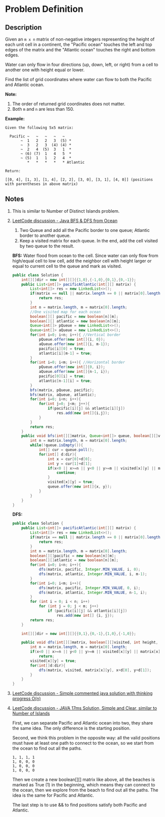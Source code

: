 # Problem Definition

## Description

Given an `m x n` matrix of non-negative integers representing the height of each unit cell in a continent, the "Pacific ocean" touches the left and top edges of the matrix and the "Atlantic ocean" touches the right and bottom edges.

Water can only flow in four directions (up, down, left, or right) from a cell to another one with height equal or lower.

Find the list of grid coordinates where water can flow to both the Pacific and Atlantic ocean.

**Note:**

1. The order of returned grid coordinates does not matter.
2. Both `m` and `n` are less than 150.

**Example:**

```plaintext
Given the following 5x5 matrix:

  Pacific ~   ~   ~   ~   ~
       ~  1   2   2   3  (5) *
       ~  3   2   3  (4) (4) *
       ~  2   4  (5)  3   1  *
       ~ (6) (7)  1   4   5  *
       ~ (5)  1   1   2   4  *
          *   *   *   *   * Atlantic

Return:

[[0, 4], [1, 3], [1, 4], [2, 2], [3, 0], [3, 1], [4, 0]] (positions with parentheses in above matrix)
```

## Notes

1. This is similar to Number of Distinct Islands problem.
1. [LeetCode discussion - Java BFS & DFS from Ocean](https://leetcode.com/explore/interview/card/google/63/sorting-and-searching-4/456/discuss/90733/Java-BFS-and-DFS-from-Ocean)

    1. Two Queue and add all the Pacific border to one queue; Atlantic border to another queue.
    2. Keep a visited matrix for each queue. In the end, add the cell visited by two queue to the result.

    **BFS:** Water flood from ocean to the cell. Since water can only flow from high/equal cell to low cell, add the neighbor cell with height larger or equal to current cell to the queue and mark as visited.

    ```java
    public class Solution {
        int[][]dir = new int[][]{{1,0},{-1,0},{0,1},{0,-1}};
        public List<int[]> pacificAtlantic(int[][] matrix) {
            List<int[]> res = new LinkedList<>();
            if(matrix == null || matrix.length == 0 || matrix[0].length == 0){
                return res;
            }
            int n = matrix.length, m = matrix[0].length;
            //One visited map for each ocean
            boolean[][] pacific = new boolean[n][m];
            boolean[][] atlantic = new boolean[n][m];
            Queue<int[]> pQueue = new LinkedList<>();
            Queue<int[]> aQueue = new LinkedList<>();
            for(int i=0; i<n; i++){ //Vertical border
                pQueue.offer(new int[]{i, 0});
                aQueue.offer(new int[]{i, m-1});
                pacific[i][0] = true;
                atlantic[i][m-1] = true;
            }
            for(int i=0; i<m; i++){ //Horizontal border
                pQueue.offer(new int[]{0, i});
                aQueue.offer(new int[]{n-1, i});
                pacific[0][i] = true;
                atlantic[n-1][i] = true;
            }
            bfs(matrix, pQueue, pacific);
            bfs(matrix, aQueue, atlantic);
            for(int i=0; i<n; i++){
                for(int j=0; j<m; j++){
                    if(pacific[i][j] && atlantic[i][j])
                        res.add(new int[]{i,j});
                }
            }
            return res;
        }
        public void bfs(int[][]matrix, Queue<int[]> queue, boolean[][]visited){
            int n = matrix.length, m = matrix[0].length;
            while(!queue.isEmpty()){
                int[] cur = queue.poll();
                for(int[] d:dir){
                    int x = cur[0]+d[0];
                    int y = cur[1]+d[1];
                    if(x<0 || x>=n || y<0 || y>=m || visited[x][y] || matrix[x][y] < matrix[cur[0]][cur[1]]){
                        continue;
                    }
                    visited[x][y] = true;
                    queue.offer(new int[]{x, y});
                }
            }
        }
    }
    ```

    **DFS:**

    ```java
    public class Solution {
        public List<int[]> pacificAtlantic(int[][] matrix) {
            List<int[]> res = new LinkedList<>();
            if(matrix == null || matrix.length == 0 || matrix[0].length == 0){
                return res;
            }
            int n = matrix.length, m = matrix[0].length;
            boolean[][]pacific = new boolean[n][m];
            boolean[][]atlantic = new boolean[n][m];
            for(int i=0; i<n; i++){
                dfs(matrix, pacific, Integer.MIN_VALUE, i, 0);
                dfs(matrix, atlantic, Integer.MIN_VALUE, i, m-1);
            }
            for(int i=0; i<m; i++){
                dfs(matrix, pacific, Integer.MIN_VALUE, 0, i);
                dfs(matrix, atlantic, Integer.MIN_VALUE, n-1, i);
            }
            for (int i = 0; i < n; i++) 
                for (int j = 0; j < m; j++) 
                    if (pacific[i][j] && atlantic[i][j]) 
                        res.add(new int[] {i, j});
            return res;
        }

        int[][]dir = new int[][]{{0,1},{0,-1},{1,0},{-1,0}};

        public void dfs(int[][]matrix, boolean[][]visited, int height, int x, int y){
            int n = matrix.length, m = matrix[0].length;
            if(x<0 || x>=n || y<0 || y>=m || visited[x][y] || matrix[x][y] < height)
                return;
            visited[x][y] = true;
            for(int[]d:dir){
                dfs(matrix, visited, matrix[x][y], x+d[0], y+d[1]);
            }
        }
    }
    ```

1. [LeetCode discussion - Simple commented java solution with thinking progress O(n)](https://leetcode.com/explore/interview/card/google/63/sorting-and-searching-4/456/discuss/90812/Simple-commented-java-solution-with-thinking-progress-O(n))
1. [LeetCode discussion - JAVA 17ms Solution, Simple and Clear, similar to Number of Islands](https://leetcode.com/explore/interview/card/google/63/sorting-and-searching-4/456/discuss/90749/JAVA-17ms-Solution-Simple-and-Clear-similar-to-Number-of-Islands's-idea)

    First, we can separate Pacific and Atlantic ocean into two, they share the same idea. The only difference is the starting position.

    Second, we think this problem in the opposite way: all the valid positions must have at least one path to connect to the ocean, so we start from the ocean to find out all the paths.

    ```plaintext
    1, 1, 1, 1
    1, 0, 0, 0
    1, 0, 0, 0
    1, 0, 0, 0
    ```

    Then we create a new boolean[][] matrix like above, all the beaches is marked as True (1) in the beginning, which means they can connect to the ocean, then we explore from the beach to find out all the paths. The idea is the same for Pacific and Atlantic.

    The last step is to use && to find positions satisfy both Pacific and Atlantic.